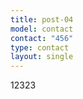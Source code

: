 ```yaml
---
title: post-04
model: contact
contact: "456"
type: contact
layout: single
---
```

<p>12323</p>